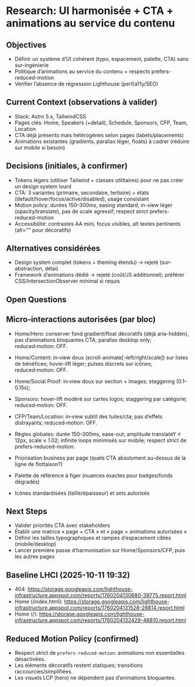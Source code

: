 # Research: UI harmonisée + CTA + animations au service du contenu

## Objectives

-   Définir un système d’UI cohérent (typo, espacement, palette, CTA) sans sur-ingénierie
-   Politique d’animations au service du contenu + respects prefers-reduced-motion
-   Vérifier l’absence de régression Lighthouse (perf/a11y/SEO)

## Current Context (observations à valider)

-   Stack: Astro 5.x, TailwindCSS
-   Pages clés: Home, Speakers (+detail), Schedule, Sponsors, CFP, Team, Location
-   CTA déjà présents mais hétérogènes selon pages (labels/placements)
-   Animations existantes (gradients, parallax léger, floats) à cadrer (réduire sur mobile si besoin)

## Decisions (initiales, à confirmer)

-   Tokens légers (utiliser Tailwind + classes utilitaires) pour ne pas créer un design system lourd
-   CTA: 3 variantes (primaire, secondaire, tertiaire) + états (default/hover/focus/active/disabled), usage consistant
-   Motion policy: durées 150–300ms, easing standard, in-view léger (opacity/translate), pas de scale agressif; respect strict prefers-reduced-motion
-   Accessibilité: contrastes AA mini, focus visibles, alt textes pertinents (alt="" pour décoratifs)

## Alternatives considérées

-   Design system complet (tokens + theming étendu) → rejeté (sur-abstraction, délai)
-   Framework d’animations dédié → rejeté (coût/JS additionnel); préférer CSS/IntersectionObserver minimal si requis

## Open Questions

## Micro‑interactions autorisées (par bloc)

-   Home/Hero: conserver fond gradient/float décoratifs (déjà aria-hidden), pas d’animations bloquantes CTA; parallax desktop only; reduced‑motion: OFF.
-   Home/Content: in‑view doux (scroll-animate[-left/right/scale]) sur listes de bénéfices; hover-lift léger; pulses discrets sur icônes; reduced‑motion: OFF.
-   Home/Social Proof: in‑view doux sur section + images; staggering (0.1–0.15s);
-   Sponsors: hover-lift modéré sur cartes logos; staggering par catégorie; reduced‑motion: OFF.
-   CFP/Team/Location: in‑view subtil des tuiles/cta; pas d’effets distrayants; reduced‑motion: OFF.
-   Règles globales: durée 150–300ms, ease-out; amplitude translateY ≤ 12px, scale ≤ 1.02; infinite loops minimisés sur mobile; respect strict de prefers-reduced-motion.

-   Priorisation business par page (quels CTA absolument au-dessus de la ligne de flottaison?)
-   Palette de référence à figer (nuances exactes pour badges/fonds dégradés)
-   Icônes standardisées (taille/épaisseur) et sets autorisés

## Next Steps

-   Valider priorités CTA avec stakeholders
-   Établir une matrice « page × CTA » et « page × animations autorisées »
-   Définir les tailles typographiques et rampes d’espacement cibles (mobile/desktop)
-   Lancer première passe d’harmonisation sur Home/Sponsors/CFP, puis les autres pages

## Baseline LHCI (2025-10-11 19:32)

-   404: https://storage.googleapis.com/lighthouse-infrastructure.appspot.com/reports/1760204130680-39775.report.html
-   Home (/index.html): https://storage.googleapis.com/lighthouse-infrastructure.appspot.com/reports/1760204131528-28814.report.html
-   Home (/): https://storage.googleapis.com/lighthouse-infrastructure.appspot.com/reports/1760204132429-48810.report.html

## Reduced Motion Policy (confirmed)

-   Respect strict de `prefers-reduced-motion`: animations non essentielles désactivées.
-   Les éléments décoratifs restent statiques; transitions raccourcies/simplifiées.
-   Les visuels LCP (hero) ne dépendent pas d’animations bloquantes.
